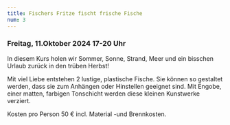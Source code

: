 ```yaml
---
title: Fischers Fritze fischt frische Fische
num: 3
---
```

### Freitag, 11.Oktober 2024 17-20 Uhr

In diesem Kurs holen wir Sommer, Sonne, Strand, Meer und ein bisschen Urlaub zurück in den trüben Herbst! 

Mit viel Liebe entstehen 2 lustige, plastische Fische. Sie können so gestaltet werden, dass sie zum Anhängen oder Hinstellen geeignet sind. Mit Engobe, einer matten, farbigen Tonschicht werden diese kleinen Kunstwerke verziert.

Kosten pro Person 50 € incl. Material -und Brennkosten.
